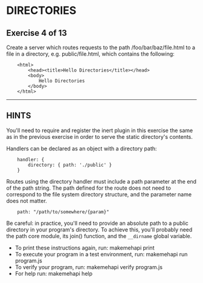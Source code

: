 # DIRECTORIES
## Exercise 4 of 13

Create a server which routes requests to the path /foo/bar/baz/file.html to a
file in a directory, e.g. public/file.html, which contains the following:
```
    <html>
        <head><title>Hello Directories</title></head>
        <body>
            Hello Directories
        </body>
    </html>
```
---
## HINTS

You'll need to require and register the inert plugin in this exercise the
same as in the previous exercise in order to serve the static directory's
contents.

Handlers can be declared as an object with a directory path:
```
    handler: {
        directory: { path: './public' }
    }
```
Routes using the directory handler must include a path parameter at the end of
the path string. The path defined for the route does not need to correspond to
the file system directory structure, and the parameter name does not matter.
```
    path: "/path/to/somewhere/{param}"
```
Be careful: in practice, you'll need to provide an absolute path to a
public directory in your program's directory.  To achieve this, you'll
probably need the path core module, its join() function, and the
`__dirname` global variable.


* To print these instructions again, run: makemehapi print
* To execute your program in a test environment, run: makemehapi run program.js
* To verify your program, run: makemehapi verify program.js
* For help run: makemehapi help

